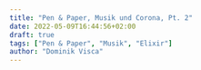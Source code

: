```yaml
---
title: "Pen & Paper, Musik und Corona, Pt. 2"
date: 2022-05-09T16:44:56+02:00
draft: true
tags: ["Pen & Paper", "Musik", "Elixir"]
author: "Dominik Visca"
---
```


